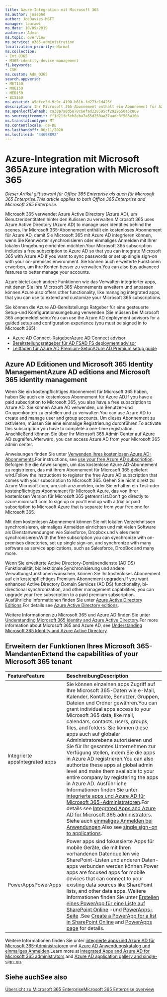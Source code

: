 ```yaml
---
title: Azure-Integration mit Microsoft 365
ms.author: josephd
author: JoeDavies-MSFT
manager: laurawi
ms.date: 10/09/2019
audience: Admin
ms.topic: overview
ms.service: o365-administration
localization_priority: Normal
ms.collection:
- Ent_O365
- M365-identity-device-management
f1.keywords:
- CSH
ms.custom: Adm_O365
search.appverid:
- MET150
- MOE150
- MED150
- BCS160
ms.assetid: a5efce5d-9c9c-4190-b61b-fd273c1d425f
description: Ihr Microsoft 365-Abonnement enthält ein Abonnement für Azure AD. Integrieren Sie Microsoft 365 mit Azure AD, wenn Sie die Kennwortsynchronisierung oder das einmalige Anmelden mit Ihrer lokalen Umgebung wünschen.
ms.openlocfilehash: ca38a7a8d5878c6efad228595cf2929650a5c869
ms.sourcegitcommit: ff1d21fe5eb8eba7a65d250aa37aadc8f503a10a
ms.translationtype: MT
ms.contentlocale: de-DE
ms.lasthandoff: 06/11/2020
ms.locfileid: "44698892"
---
```

# <a name="azure-integration-with-microsoft-365"></a><span data-ttu-id="64489-104">Azure-Integration mit Microsoft 365</span><span class="sxs-lookup"><span data-stu-id="64489-104">Azure integration with Microsoft 365</span></span>

<span data-ttu-id="64489-105">*Dieser Artikel gilt sowohl für Office 365 Enterprise als auch für Microsoft 365 Enterprise.*</span><span class="sxs-lookup"><span data-stu-id="64489-105">*This article applies to both Office 365 Enterprise and Microsoft 365 Enterprise.*</span></span>

<span data-ttu-id="64489-106">Microsoft 365 verwendet Azure Active Directory (Azure AD), um Benutzeridentitäten hinter den Kulissen zu verwalten.</span><span class="sxs-lookup"><span data-stu-id="64489-106">Microsoft 365 uses Azure Active Directory (Azure AD) to manage user identities behind the scenes.</span></span> <span data-ttu-id="64489-107">Ihr Microsoft 365-Abonnement enthält ein kostenloses Abonnement für Azure AD, damit Sie Microsoft 365 mit Azure AD integrieren können, wenn Sie Kennwörter synchronisieren oder einmaliges Anmelden mit Ihrer lokalen Umgebung einrichten möchten.</span><span class="sxs-lookup"><span data-stu-id="64489-107">Your Microsoft 365 subscription includes a free subscription to Azure AD so that you can integrate Microsoft 365 with Azure AD if you want to sync passwords or set up single sign-on with your on-premises environment.</span></span> <span data-ttu-id="64489-108">Sie können auch erweiterte Funktionen erwerben, um Ihre Konten besser zu verwalten.</span><span class="sxs-lookup"><span data-stu-id="64489-108">You can also buy advanced features to better manage your accounts.</span></span>
  
<span data-ttu-id="64489-109">Azure bietet auch andere Funktionen wie das Verwalten integrierter apps, mit denen Sie Ihre Microsoft 365-Abonnements erweitern und anpassen können.</span><span class="sxs-lookup"><span data-stu-id="64489-109">Azure also offers other functionality, like managing integrated apps, that you can use to extend and customize your Microsoft 365 subscriptions.</span></span>
  
<span data-ttu-id="64489-110">Sie können die Azure AD-Bereitstellungs Ratgeber für eine gesteuerte Setup-und Konfigurationsumgebung verwenden (Sie müssen bei Microsoft 365 angemeldet sein):</span><span class="sxs-lookup"><span data-stu-id="64489-110">You can use the Azure AD deployment advisors for a guided setup and configuration experience (you must be signed in to Microsoft 365):</span></span>

 - [<span data-ttu-id="64489-111">Azure AD Connect-Ratgeber</span><span class="sxs-lookup"><span data-stu-id="64489-111">Azure AD Connect advisor</span></span>](https://aka.ms/aadconnectpwsync)
 - [<span data-ttu-id="64489-112">Bereitstellungsratgeber für AD FS</span><span class="sxs-lookup"><span data-stu-id="64489-112">AD FS deployment advisor</span></span>](https://aka.ms/adfsguidance)
 - [<span data-ttu-id="64489-113">Leitfaden für Azure AD Premium-Setup</span><span class="sxs-lookup"><span data-stu-id="64489-113">Azure AD Premium setup guide</span></span>](https://aka.ms/aadpguidance)
  
## <a name="azure-ad-editions-and-microsoft-365-identity-management"></a><span data-ttu-id="64489-114">Azure AD Editionen und Microsoft 365 Identity Management</span><span class="sxs-lookup"><span data-stu-id="64489-114">Azure AD editions and Microsoft 365 identity management</span></span>

<span data-ttu-id="64489-115">Wenn Sie ein kostenpflichtiges Abonnement für Microsoft 365 haben, haben Sie auch ein kostenloses Abonnement für Azure AD.</span><span class="sxs-lookup"><span data-stu-id="64489-115">If you have a paid subscription to Microsoft 365, you also have a free subscription to Azure AD.</span></span> <span data-ttu-id="64489-116">Sie können Azure AD verwenden, um Benutzer-und Gruppenkonten zu erstellen und zu verwalten.</span><span class="sxs-lookup"><span data-stu-id="64489-116">You can use Azure AD to create and manage user and group accounts.</span></span> <span data-ttu-id="64489-117">Um dieses Abonnement zu aktivieren, müssen Sie eine einmalige Registrierung durchführen.</span><span class="sxs-lookup"><span data-stu-id="64489-117">To activate this subscription you have to complete a one-time registration.</span></span> <span data-ttu-id="64489-118">Anschließend können Sie über Ihr Microsoft 365 Admin Center auf Azure AD zugreifen.</span><span class="sxs-lookup"><span data-stu-id="64489-118">Afterward, you can access Azure AD from your Microsoft 365 admin center.</span></span> 

<span data-ttu-id="64489-119">Anweisungen finden Sie unter [Verwenden Ihres kostenlosen Azure AD-Abonnements](https://go.microsoft.com/fwlink/p/?LinkId=617127).</span><span class="sxs-lookup"><span data-stu-id="64489-119">For instructions, see [use your free Azure AD subscription](https://go.microsoft.com/fwlink/p/?LinkId=617127).</span></span> <span data-ttu-id="64489-120">Befolgen Sie die Anweisungen, um das ﻿kostenlose Azure AD-Abonnement zu registrieren, das mit Ihrem Abonnement für Microsoft 365 geliefert wird.</span><span class="sxs-lookup"><span data-stu-id="64489-120">Follow the instructions to register the free Azure AD subscription that comes with your subscription to Microsoft 365.</span></span> <span data-ttu-id="64489-121">Gehen Sie nicht direkt zu Azure.Microsoft.com, um sich anzumelden, oder Sie erhalten ein Test-oder kostenpflichtiges Abonnement für Microsoft Azure, das von Ihrer kostenlosen Version für Microsoft 365 getrennt ist.</span><span class="sxs-lookup"><span data-stu-id="64489-121">Don't go directly to azure.microsoft.com to sign up or you'll end up with a trial or paid subscription to Microsoft Azure that is separate from your free one for Microsoft 365.</span></span> 
  
<span data-ttu-id="64489-122">Mit dem kostenlosen Abonnement können Sie mit lokalen Verzeichnissen synchronisieren, einmaliges Anmelden einrichten und mit vielen Software als Dienstanwendungen wie Salesforce, Dropbox und vieles mehr synchronisieren.</span><span class="sxs-lookup"><span data-stu-id="64489-122">With the free subscription you can synchronize with on-premises directories, set up single sign-on, and synchronize with many software as service applications, such as Salesforce, DropBox and many more.</span></span>
  
<span data-ttu-id="64489-123">Wenn Sie erweiterte Active Directory-Domänendienste (AD DS) Funktionalität, bidirektionale Synchronisierung und andere Verwaltungsfunktionen wünschen, können Sie Ihr kostenloses Abonnement auf ein kostenpflichtiges Premium-Abonnement upgraden.</span><span class="sxs-lookup"><span data-stu-id="64489-123">If you want enhanced Active Directory Domain Services (AD DS) functionality, bi-directional synchronization, and other management capabilities, you can upgrade your free subscription to a paid premium subscription.</span></span> <span data-ttu-id="64489-124">Ausführliche Informationen finden Sie unter [Azure Active Directory Editions](https://azure.microsoft.com/pricing/details/active-directory/).</span><span class="sxs-lookup"><span data-stu-id="64489-124">For details see [Azure Active Directory editions](https://azure.microsoft.com/pricing/details/active-directory/).</span></span>
  
<span data-ttu-id="64489-125">Weitere Informationen zu Microsoft 365 und Azure AD finden Sie unter [Understanding Microsoft 365 Identity and Azure Active Directory](about-office-365-identity.md).</span><span class="sxs-lookup"><span data-stu-id="64489-125">For more information about Microsoft 365 and Azure AD, see [Understanding Microsoft 365 Identity and Azure Active Directory](about-office-365-identity.md).</span></span>
  
## <a name="extend-the-capabilities-of-your-microsoft-365-tenant"></a><span data-ttu-id="64489-126">Erweitern der Funktionen Ihres Microsoft 365-Mandanten</span><span class="sxs-lookup"><span data-stu-id="64489-126">Extend the capabilities of your Microsoft 365 tenant</span></span>

|<span data-ttu-id="64489-127">**Feature**</span><span class="sxs-lookup"><span data-stu-id="64489-127">**Feature**</span></span>|<span data-ttu-id="64489-128">**Beschreibung**</span><span class="sxs-lookup"><span data-stu-id="64489-128">**Description**</span></span>|
|:-----|:-----|
|<span data-ttu-id="64489-129">Integrierte apps</span><span class="sxs-lookup"><span data-stu-id="64489-129">Integrated apps</span></span>  <br/> |<span data-ttu-id="64489-130">Sie können einzelnen apps Zugriff auf Ihre Microsoft 365-Daten wie e-Mail, Kalender, Kontakte, Benutzer, Gruppen, Dateien und Ordner gewähren.</span><span class="sxs-lookup"><span data-stu-id="64489-130">You can grant individual apps access to your Microsoft 365 data, like mail, calendars, contacts, users, groups, files, and folders.</span></span> <span data-ttu-id="64489-131">Sie können diese apps auch auf globaler Administratorebene autorisieren und Sie für Ihr gesamtes Unternehmen zur Verfügung stellen, indem Sie die apps in Azure AD registrieren.</span><span class="sxs-lookup"><span data-stu-id="64489-131">You can also authorize these apps at global admin level and make them available to your entire company by registering the apps in Azure AD.</span></span> <span data-ttu-id="64489-132">Ausführliche Informationen finden Sie unter [integrierte apps und Azure AD für Microsoft 365-Administratoren](https://support.office.com/article/cb2250e3-451e-416f-bf4e-363549652c2a).</span><span class="sxs-lookup"><span data-stu-id="64489-132">For details see [Integrated Apps and Azure AD for Microsoft 365 administrators](https://support.office.com/article/cb2250e3-451e-416f-bf4e-363549652c2a).</span></span>  <br/> <span data-ttu-id="64489-133">Siehe auch [einmaliges Anmelden bei Anwendungen](https://go.microsoft.com/fwlink/p/?LinkId=698604).</span><span class="sxs-lookup"><span data-stu-id="64489-133">Also see [single sign-on to applications](https://go.microsoft.com/fwlink/p/?LinkId=698604).</span></span>  <br/> |
|<span data-ttu-id="64489-134">PowerApps</span><span class="sxs-lookup"><span data-stu-id="64489-134">PowerApps</span></span>  <br/> | <span data-ttu-id="64489-135">Power apps sind fokussierte Apps für mobile Geräte, die mit Ihren vorhandenen Datenquellen wie SharePoint-Listen und anderen Daten-apps verbunden werden können.</span><span class="sxs-lookup"><span data-stu-id="64489-135">Power apps are focused apps for mobile devices that can connect to your existing data sources like SharePoint lists, and other data apps.</span></span> <span data-ttu-id="64489-136">Weitere Informationen finden Sie unter [Erstellen eines PowerApp für eine Liste auf SharePoint Online](https://support.office.com/article/9338b2d2-67ac-4b81-8e67-97da27e5e9ab) -und [PowerApps-Seite](https://powerapps.microsoft.com/) .</span><span class="sxs-lookup"><span data-stu-id="64489-136">See [Create a PowerApp for a list in SharePoint Online](https://support.office.com/article/9338b2d2-67ac-4b81-8e67-97da27e5e9ab) and [PowerApps page](https://powerapps.microsoft.com/) for details.</span></span>  <br/> |
   
<span data-ttu-id="64489-137">Weitere Informationen finden Sie unter [integrierte apps und Azure AD für Microsoft 365-Administratoren](integrated-apps-and-azure-ads.md) und [Azure AD Anwendungskatalog und einmaliges Anmelden](https://docs.microsoft.com/azure/active-directory/manage-apps/what-is-single-sign-on).</span><span class="sxs-lookup"><span data-stu-id="64489-137">Learn more at [Integrated Apps and Azure AD for Microsoft 365 administrators](integrated-apps-and-azure-ads.md) and [Azure AD application gallery and single-sign-on](https://docs.microsoft.com/azure/active-directory/manage-apps/what-is-single-sign-on).</span></span>

## <a name="see-also"></a><span data-ttu-id="64489-138">Siehe auch</span><span class="sxs-lookup"><span data-stu-id="64489-138">See also</span></span>

[<span data-ttu-id="64489-139">Übersicht zu Microsoft 365 Enterprise</span><span class="sxs-lookup"><span data-stu-id="64489-139">Microsoft 365 Enterprise overview</span></span>](https://docs.microsoft.com/microsoft-365/enterprise/microsoft-365-overview)
